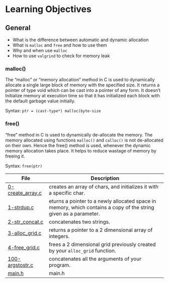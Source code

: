 # Learning Objectives
## General
* What is the difference between automatic and dynamic allocation
* What is ``malloc`` and ``free`` and how to use them
* Why and when use ``malloc``
* How to use ``valgrind`` to check for memory leak
### malloc() 
The “malloc” or “memory allocation” method in C is used to dynamically allocate a single large block of memory with the specified size. It returns a pointer of type void which can be cast into a pointer of any form. It doesn’t Initialize memory at execution time so that it has initialized each block with the default garbage value initially. 

Syntax: 
      ``ptr = (cast-type*) malloc(byte-size``

### free() 
“free” method in C is used to dynamically de-allocate the memory. The memory 
allocated using functions ``malloc()`` and ``calloc()`` is not de-allocated on their own. Hence the free() method is used, whenever the dynamic memory allocation takes place. It helps to reduce wastage of memory by freeing it.

Syntax: 
              ``free(ptr)``

| File      | Description |
| ----------- | ----------- |
| [0-create_array.c](https://github.com/blackpearlRZ/alx-low_level_programming/blob/master/0x0B-malloc_free/0-create_array.c) |  creates an array of chars, and initializes it with a specific char. |
| [1-strdup.c](https://github.com/blackpearlRZ/alx-low_level_programming/blob/master/0x0B-malloc_free/1-strdup.c) | eturns a pointer to a newly allocated space in memory, which contains a copy of the string given as a parameter. |
| [2-str_concat.c](https://github.com/blackpearlRZ/alx-low_level_programming/blob/master/0x0B-malloc_free/2-str_concat.c) | concatenates two strings. |
| [3-alloc_grid.c](https://github.com/blackpearlRZ/alx-low_level_programming/blob/master/0x0B-malloc_free/3-alloc_grid.c) |  returns a pointer to a 2 dimensional array of integers. |
| [4-free_grid.c](https://github.com/blackpearlRZ/alx-low_level_programming/blob/master/0x0B-malloc_free/4-free_grid.c) | frees a 2 dimensional grid previously created by your ``alloc_grid`` function. |
| [100-argstostr.c](https://github.com/blackpearlRZ/alx-low_level_programming/blob/master/0x0B-malloc_free/100-argstostr.c) | concatenates all the arguments of your program. |
| [main.h](https://github.com/blackpearlRZ/alx-low_level_programming/blob/master/0x0B-malloc_free/main.h) | main.h |

